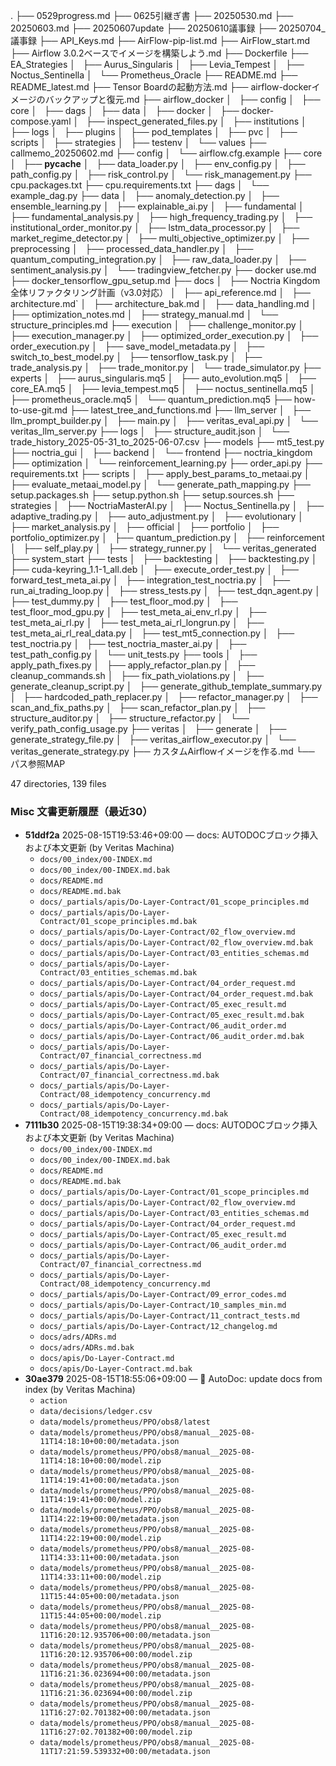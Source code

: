 .
├── 0529progress.md
├── 0625引継ぎ書
├── 20250530.md
├── 20250603.md
├── 20250607update
├── 20250610議事録
├── 20250704_議事録
├── API_Keys.md
├── AirFlow-pip-list.md
├── AirFlow_start.md
├── Airflow 3.0.2ベースでイメージを構築しよう.md
├── Dockerfile
├── EA_Strategies
│   ├── Aurus_Singularis
│   ├── Levia_Tempest
│   ├── Noctus_Sentinella
│   └── Prometheus_Oracle
├── README.md
├── README_latest.md
├── Tensor Boardの起動方法.md
├── airflow-dockerイメージのバックアップと復元.md
├── airflow_docker
│   ├── config
│   ├── core
│   ├── dags
│   ├── data
│   ├── docker
│   ├── docker-compose.yaml
│   ├── inspect_generated_files.py
│   ├── institutions
│   ├── logs
│   ├── plugins
│   ├── pod_templates
│   ├── pvc
│   ├── scripts
│   ├── strategies
│   ├── testenv
│   └── values
├── callmemo_20250602.md
├── config
│   └── airflow.cfg.example
├── core
│   ├── __pycache__
│   ├── data_loader.py
│   ├── env_config.py
│   ├── path_config.py
│   ├── risk_control.py
│   └── risk_management.py
├── cpu.packages.txt
├── cpu.requirements.txt
├── dags
│   └── example_dag.py
├── data
│   ├── anomaly_detection.py
│   ├── ensemble_learning.py
│   ├── explainable_ai.py
│   ├── fundamental
│   ├── fundamental_analysis.py
│   ├── high_frequency_trading.py
│   ├── institutional_order_monitor.py
│   ├── lstm_data_processor.py
│   ├── market_regime_detector.py
│   ├── multi_objective_optimizer.py
│   ├── preprocessing
│   ├── processed_data_handler.py
│   ├── quantum_computing_integration.py
│   ├── raw_data_loader.py
│   ├── sentiment_analysis.py
│   └── tradingview_fetcher.py
├── docker use.md
├── docker_tensorflow_gpu_setup.md
├── docs
│   ├── Noctria Kingdom 全体リファクタリング計画（v3.0対応）
│   ├── api_reference.md
│   ├── architecture.md`
│   ├── architecture_bak.md
│   ├── data_handling.md
│   ├── optimization_notes.md
│   ├── strategy_manual.md
│   └── structure_principles.md
├── execution
│   ├── challenge_monitor.py
│   ├── execution_manager.py
│   ├── optimized_order_execution.py
│   ├── order_execution.py
│   ├── save_model_metadata.py
│   ├── switch_to_best_model.py
│   ├── tensorflow_task.py
│   ├── trade_analysis.py
│   ├── trade_monitor.py
│   └── trade_simulator.py
├── experts
│   ├── aurus_singularis.mq5
│   ├── auto_evolution.mq5
│   ├── core_EA.mq5
│   ├── levia_tempest.mq5
│   ├── noctus_sentinella.mq5
│   ├── prometheus_oracle.mq5
│   └── quantum_prediction.mq5
├── how-to-use-git.md
├── latest_tree_and_functions.md
├── llm_server
│   ├── llm_prompt_builder.py
│   ├── main.py
│   ├── veritas_eval_api.py
│   └── veritas_llm_server.py
├── logs
│   ├── structure_audit.json
│   └── trade_history_2025-05-31_to_2025-06-07.csv
├── models
├── mt5_test.py
├── noctria_gui
│   ├── backend
│   └── frontend
├── noctria_kingdom
├── optimization
│   └── reinforcement_learning.py
├── order_api.py
├── requirements.txt
├── scripts
│   ├── apply_best_params_to_metaai.py
│   ├── evaluate_metaai_model.py
│   └── generate_path_mapping.py
├── setup.packages.sh
├── setup.python.sh
├── setup.sources.sh
├── strategies
│   ├── NoctriaMasterAI.py
│   ├── Noctus_Sentinella.py
│   ├── adaptive_trading.py
│   ├── auto_adjustment.py
│   ├── evolutionary
│   ├── market_analysis.py
│   ├── official
│   ├── portfolio
│   ├── portfolio_optimizer.py
│   ├── quantum_prediction.py
│   ├── reinforcement
│   ├── self_play.py
│   ├── strategy_runner.py
│   └── veritas_generated
├── system_start
├── tests
│   ├── backtesting
│   ├── backtesting.py
│   ├── cuda-keyring_1.1-1_all.deb
│   ├── execute_order_test.py
│   ├── forward_test_meta_ai.py
│   ├── integration_test_noctria.py
│   ├── run_ai_trading_loop.py
│   ├── stress_tests.py
│   ├── test_dqn_agent.py
│   ├── test_dummy.py
│   ├── test_floor_mod.py
│   ├── test_floor_mod_gpu.py
│   ├── test_meta_ai_env_rl.py
│   ├── test_meta_ai_rl.py
│   ├── test_meta_ai_rl_longrun.py
│   ├── test_meta_ai_rl_real_data.py
│   ├── test_mt5_connection.py
│   ├── test_noctria.py
│   ├── test_noctria_master_ai.py
│   ├── test_path_config.py
│   └── unit_tests.py
├── tools
│   ├── apply_path_fixes.py
│   ├── apply_refactor_plan.py
│   ├── cleanup_commands.sh
│   ├── fix_path_violations.py
│   ├── generate_cleanup_script.py
│   ├── generate_github_template_summary.py
│   ├── hardcoded_path_replacer.py
│   ├── refactor_manager.py
│   ├── scan_and_fix_paths.py
│   ├── scan_refactor_plan.py
│   ├── structure_auditor.py
│   ├── structure_refactor.py
│   └── verify_path_config_usage.py
├── veritas
│   ├── generate
│   ├── generate_strategy_file.py
│   ├── veritas_airflow_executor.py
│   └── veritas_generate_strategy.py
├── カスタムAirflowイメージを作る.md
└── パス参照MAP

47 directories, 139 files
<!-- AUTODOC:BEGIN mode=git_log path_globs=docs/misc/*.md title="Misc 文書更新履歴（最近30）" limit=30 since=2025-08-01 -->
### Misc 文書更新履歴（最近30）

- **51ddf2a** 2025-08-15T19:53:46+09:00 — docs: AUTODOCブロック挿入および本文更新 (by Veritas Machina)
  - `docs/00_index/00-INDEX.md`
  - `docs/00_index/00-INDEX.md.bak`
  - `docs/README.md`
  - `docs/README.md.bak`
  - `docs/_partials/apis/Do-Layer-Contract/01_scope_principles.md`
  - `docs/_partials/apis/Do-Layer-Contract/01_scope_principles.md.bak`
  - `docs/_partials/apis/Do-Layer-Contract/02_flow_overview.md`
  - `docs/_partials/apis/Do-Layer-Contract/02_flow_overview.md.bak`
  - `docs/_partials/apis/Do-Layer-Contract/03_entities_schemas.md`
  - `docs/_partials/apis/Do-Layer-Contract/03_entities_schemas.md.bak`
  - `docs/_partials/apis/Do-Layer-Contract/04_order_request.md`
  - `docs/_partials/apis/Do-Layer-Contract/04_order_request.md.bak`
  - `docs/_partials/apis/Do-Layer-Contract/05_exec_result.md`
  - `docs/_partials/apis/Do-Layer-Contract/05_exec_result.md.bak`
  - `docs/_partials/apis/Do-Layer-Contract/06_audit_order.md`
  - `docs/_partials/apis/Do-Layer-Contract/06_audit_order.md.bak`
  - `docs/_partials/apis/Do-Layer-Contract/07_financial_correctness.md`
  - `docs/_partials/apis/Do-Layer-Contract/07_financial_correctness.md.bak`
  - `docs/_partials/apis/Do-Layer-Contract/08_idempotency_concurrency.md`
  - `docs/_partials/apis/Do-Layer-Contract/08_idempotency_concurrency.md.bak`
- **7111b30** 2025-08-15T19:38:34+09:00 — docs: AUTODOCブロック挿入および本文更新 (by Veritas Machina)
  - `docs/00_index/00-INDEX.md`
  - `docs/00_index/00-INDEX.md.bak`
  - `docs/README.md`
  - `docs/README.md.bak`
  - `docs/_partials/apis/Do-Layer-Contract/01_scope_principles.md`
  - `docs/_partials/apis/Do-Layer-Contract/02_flow_overview.md`
  - `docs/_partials/apis/Do-Layer-Contract/03_entities_schemas.md`
  - `docs/_partials/apis/Do-Layer-Contract/04_order_request.md`
  - `docs/_partials/apis/Do-Layer-Contract/05_exec_result.md`
  - `docs/_partials/apis/Do-Layer-Contract/06_audit_order.md`
  - `docs/_partials/apis/Do-Layer-Contract/07_financial_correctness.md`
  - `docs/_partials/apis/Do-Layer-Contract/08_idempotency_concurrency.md`
  - `docs/_partials/apis/Do-Layer-Contract/09_error_codes.md`
  - `docs/_partials/apis/Do-Layer-Contract/10_samples_min.md`
  - `docs/_partials/apis/Do-Layer-Contract/11_contract_tests.md`
  - `docs/_partials/apis/Do-Layer-Contract/12_changelog.md`
  - `docs/adrs/ADRs.md`
  - `docs/adrs/ADRs.md.bak`
  - `docs/apis/Do-Layer-Contract.md`
  - `docs/apis/Do-Layer-Contract.md.bak`
- **30ae379** 2025-08-15T18:55:06+09:00 — 📄 AutoDoc: update docs from index (by Veritas Machina)
  - `action`
  - `data/decisions/ledger.csv`
  - `data/models/prometheus/PPO/obs8/latest`
  - `data/models/prometheus/PPO/obs8/manual__2025-08-11T14:18:10+00:00/metadata.json`
  - `data/models/prometheus/PPO/obs8/manual__2025-08-11T14:18:10+00:00/model.zip`
  - `data/models/prometheus/PPO/obs8/manual__2025-08-11T14:19:41+00:00/metadata.json`
  - `data/models/prometheus/PPO/obs8/manual__2025-08-11T14:19:41+00:00/model.zip`
  - `data/models/prometheus/PPO/obs8/manual__2025-08-11T14:22:19+00:00/metadata.json`
  - `data/models/prometheus/PPO/obs8/manual__2025-08-11T14:22:19+00:00/model.zip`
  - `data/models/prometheus/PPO/obs8/manual__2025-08-11T14:33:11+00:00/metadata.json`
  - `data/models/prometheus/PPO/obs8/manual__2025-08-11T14:33:11+00:00/model.zip`
  - `data/models/prometheus/PPO/obs8/manual__2025-08-11T15:44:05+00:00/metadata.json`
  - `data/models/prometheus/PPO/obs8/manual__2025-08-11T15:44:05+00:00/model.zip`
  - `data/models/prometheus/PPO/obs8/manual__2025-08-11T16:20:12.935706+00:00/metadata.json`
  - `data/models/prometheus/PPO/obs8/manual__2025-08-11T16:20:12.935706+00:00/model.zip`
  - `data/models/prometheus/PPO/obs8/manual__2025-08-11T16:21:36.023694+00:00/metadata.json`
  - `data/models/prometheus/PPO/obs8/manual__2025-08-11T16:21:36.023694+00:00/model.zip`
  - `data/models/prometheus/PPO/obs8/manual__2025-08-11T16:27:02.701382+00:00/metadata.json`
  - `data/models/prometheus/PPO/obs8/manual__2025-08-11T16:27:02.701382+00:00/model.zip`
  - `data/models/prometheus/PPO/obs8/manual__2025-08-11T17:21:59.539332+00:00/metadata.json`
<!-- AUTODOC:END -->
